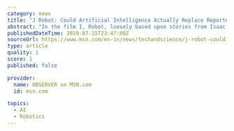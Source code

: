 ```yaml
---
category: news
title: "J Robot: Could Artificial Intelligence Actually Replace Reporters?"
abstract: "In the film I, Robot, loosely based upon stories from Isaac Asimov, Will Smith confronts a world where robots replace the functions of many humans. Will it happen for publications too, as “J Robots” (journalism robots) replace reporters? The newsroom ..."
publishedDateTime: 2019-07-15T23:47:00Z
sourceUrl: https://www.msn.com/en-in/news/techandscience/j-robot-could-artificial-intelligence-actually-replace-reporters/ar-AAEmQpo
type: article
quality: 1
score: 1
published: false

provider:
  name: OBSERVER on MSN.com
  id: msn.com

topics:
  - AI
  - Robotics
---
```

